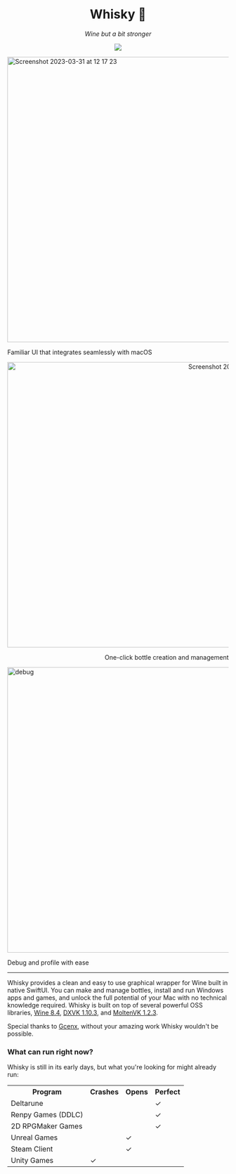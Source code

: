 <div align="center">

  # Whisky 🥃 
  *Wine but a bit stronger*
  
  ![](https://img.shields.io/github/actions/workflow/status/IsaacMarovitz/Whisky/SwiftLint.yml?style=for-the-badge)
</div>

<img width="650" alt="Screenshot 2023-03-31 at 12 17 23" src="https://user-images.githubusercontent.com/42140194/229175006-f7e9c1d6-7bc3-44c0-9780-acf201cd27b4.png">

Familiar UI that integrates seamlessly with macOS

<div align="right">
  <img width="650" alt="Screenshot 2023-03-31 at 12 20 34" src="https://user-images.githubusercontent.com/42140194/229175707-8cca2073-a2bf-44ac-b3d4-9df5b18e8ccd.png">

  One-click bottle creation and management
</div>

<img width="650" alt="debug" src="https://user-images.githubusercontent.com/42140194/229176642-57b80801-d29b-4123-b1c2-f3b31408ffc6.png">

Debug and profile with ease

---

Whisky provides a clean and easy to use graphical wrapper for Wine built in native SwiftUI. You can make and manage bottles, install and run Windows apps and games, and unlock the full potential of your Mac with no technical knowledge required. Whisky is built on top of several powerful OSS libraries, [Wine 8.4](https://github.com/Gcenx/macOS_Wine_builds/releases/tag/8.4), [DXVK 1.10.3](https://github.com/Gcenx/DXVK-macOS/releases/tag/v1.10.3), and [MoltenVK 1.2.3](https://github.com/KhronosGroup/MoltenVK/releases/tag/v1.2.3).

Special thanks to [Gcenx](https://github.com/Gcenx), without your amazing work Whisky wouldn't be possible.

<h3>What can run right now?</h3>

Whisky is still in its early days, but what you're looking for might already run:

<table>
  <tr>
    <th>Program</th>
    <th>Crashes</th>
    <th>Opens</th>
    <th>Perfect</th>
  </tr>
  <tr>
    <td>Deltarune</td>
    <td></td>
    <td></td>
    <td>✓</td>
  </tr>
  <tr>
    <td>Renpy Games (DDLC)</td>
    <td></td>
    <td></td>
    <td>✓</td>
  </tr>
  <tr>
    <td>2D RPGMaker Games</td>
    <td></td>
    <td></td>
    <td>✓</td>
  </tr>
  <tr>
    <td>Unreal Games</td>
    <td></td>
    <td>✓</td>
    <td></td>
  </tr>
    <tr>
    <td>Steam Client</td>
    <td></td>
    <td>✓</td>
    <td></td>
  </tr>
  <tr>
    <td>Unity Games</td>
    <td>✓</td>
    <td></td>
    <td></td>
  </tr>
</table>
